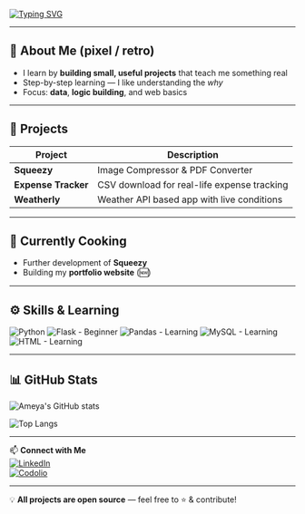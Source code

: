 <!-- Typing Intro (pixel font, simplified) -->
[![Typing SVG](https://readme-typing-svg.herokuapp.com?font=VT323&size=35&pause=800&color=00F7FF&center=true&vCenter=true&width=700&lines=Hi%2C+I'm+Ameya+Kulkarni;I+learn+by+building+useful+projects)](https://git.io/typing-svg)

---

## 🧠 About Me (pixel / retro)
- I learn by **building small, useful projects** that teach me something real  
- Step-by-step learning — I like understanding the *why*  
- Focus: **data**, **logic building**, and web basics

---

## 🚀 Projects  

| Project | Description |
|---------|-------------|
| **Squeezy** | Image Compressor & PDF Converter 
| **Expense Tracker** | CSV download for real-life expense tracking 
| **Weatherly** | Weather API based app with live conditions 

---

## 🍳 Currently Cooking
- Further development of **Squeezy**  
- Building my **portfolio website** (🆕)

---

## ⚙️ Skills & Learning
![Python](https://img.shields.io/badge/Python-3776AB?style=for-the-badge&logo=python&logoColor=white)
![Flask - Beginner](https://img.shields.io/badge/Flask-Beginner-000000?style=for-the-badge&logo=flask&logoColor=white)
![Pandas - Learning](https://img.shields.io/badge/Pandas-Learning-150458?style=for-the-badge&logo=pandas&logoColor=white)
![MySQL - Learning](https://img.shields.io/badge/MySQL-Learning-4479A1?style=for-the-badge&logo=mysql&logoColor=white)
![HTML - Learning](https://img.shields.io/badge/HTML-Learning-E34F26?style=for-the-badge&logo=html5&logoColor=white)

---


## 📊 GitHub Stats

![Ameya's GitHub stats](https://github-readme-stats.vercel.app/api?username=Ameya-Kulkarni&show_icons=true&theme=tokyonight&hide_border=true&count_private=true)

![Top Langs](https://github-readme-stats.vercel.app/api/top-langs/?username=Ameya-Kulkarni&layout=compact&theme=tokyonight&hide_border=true)



---

📫 **Connect with Me**  
[![LinkedIn](https://img.shields.io/badge/LinkedIn-0A66C2?style=for-the-badge&logo=linkedin&logoColor=white)](https://www.linkedin.com/in/ameya-kulkarni-a31b74246)  
[![Codolio](https://img.shields.io/badge/Codolio-FF5722?style=for-the-badge)](https://codolio.com/profile/Ameya%20Kulkarni)

---

💡 **All projects are open source** — feel free to ⭐ & contribute!

